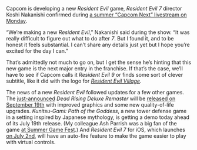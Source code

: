 Capcom is developing a new *Resident Evil* game, *Resident Evil 7* director Koshi Nakanishi confirmed during [a summer “Capcom Next” livestream on Monday](https://go.skimresources.com/?id=1025X1701640&xs=1&url=https%3A%2F%2Fwww.youtube.com%2Fwatch%3Fv%3Dp7hiMS0Hct4).

“We’re making a new *Resident Evil*,” Nakanishi said during the show. “It was really difficult to figure out what to do after *7*. But I found it, and to be honest it feels substantial. I can’t share any details just yet but I hope you’re excited for the day I can.”

That’s admittedly not much to go on, but I get the sense he’s hinting that this new game is the next major entry in the franchise. If that’s the case, we’ll have to see if Capcom calls it *Resident Evil 9* or finds some sort of clever subtitle, like it did with the logo for [*Resident Evil Village*](/22420738/resident-evil-village-review-playstation-xbox-pc).

The news of a new *Resident Evil* followed updates for a few other games. The [just-announced](/2024/6/26/24186570/dead-rising-rises-from-dead-again) *Dead Rising Deluxe Remaster* will be [released on September 19th](https://go.skimresources.com/?id=1025X1701640&xs=1&url=https%3A%2F%2Fwww.youtube.com%2Fwatch%3Fv%3DFIAiUWhxmrs) with improved graphics and some new quality-of-life upgrades. *Kunitsu-Gami: Path of the Goddess*, a new tower defense game in a setting inspired by Japanese mythology, is getting a demo today ahead of its July 19th release. (My colleague Ash Parrish was a big fan of the game [at Summer Game Fest](/2024/6/19/24180304/summer-game-fest-2024-best-games).) And *Resident Evil 7* for iOS, which launches [on July 2nd](/2024/6/10/24175360/resident-evil-7-biohazard-re7-apple-mac-iphone-ipad-ios), will have an auto-fire feature to make the game easier to play with virtual controls.
